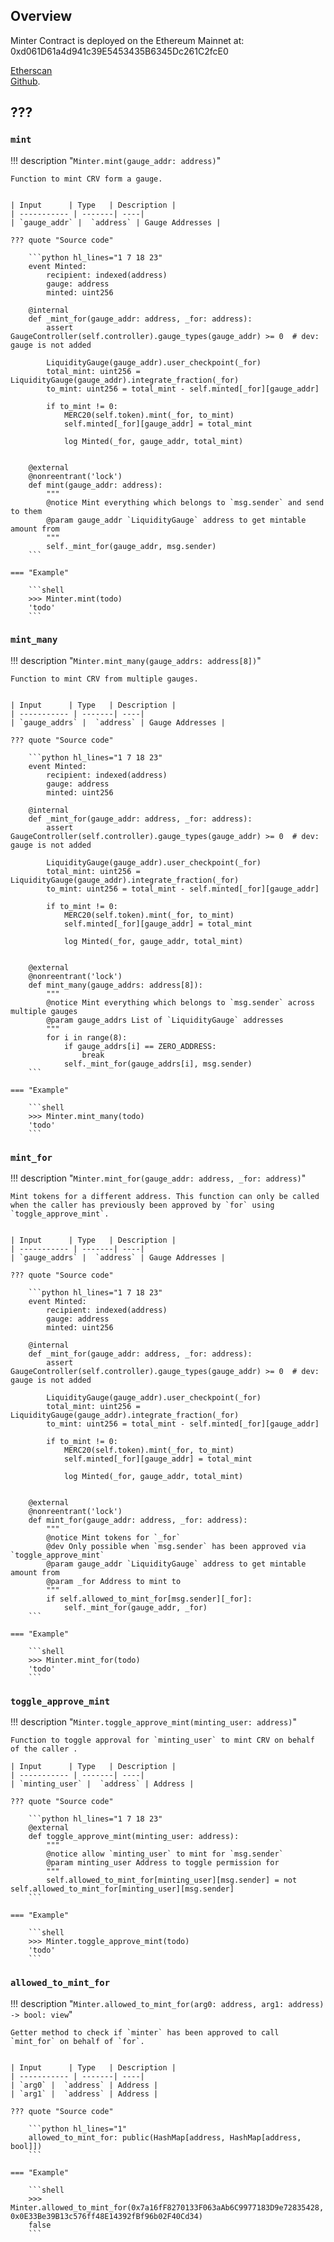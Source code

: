 ## Overview


Minter Contract is deployed on the Ethereum Mainnet at:  0xd061D61a4d941c39E5453435B6345Dc261C2fcE0

[Etherscan](https://etherscan.io/address/0xd061D61a4d941c39E5453435B6345Dc261C2fcE0#code)  
[Github](https://github.com/curvefi/curve-dao-contracts/blob/master/contracts/Minter.vy).




## ???

### `mint`

!!! description "`Minter.mint(gauge_addr: address)`"

    Function to mint CRV form a gauge.


    | Input      | Type   | Description |
    | ----------- | -------| ----|
    | `gauge_addr` |  `address` | Gauge Addresses |

    ??? quote "Source code"

        ```python hl_lines="1 7 18 23"
        event Minted:
            recipient: indexed(address)
            gauge: address
            minted: uint256

        @internal
        def _mint_for(gauge_addr: address, _for: address):
            assert GaugeController(self.controller).gauge_types(gauge_addr) >= 0  # dev: gauge is not added

            LiquidityGauge(gauge_addr).user_checkpoint(_for)
            total_mint: uint256 = LiquidityGauge(gauge_addr).integrate_fraction(_for)
            to_mint: uint256 = total_mint - self.minted[_for][gauge_addr]

            if to_mint != 0:
                MERC20(self.token).mint(_for, to_mint)
                self.minted[_for][gauge_addr] = total_mint

                log Minted(_for, gauge_addr, total_mint)


        @external
        @nonreentrant('lock')
        def mint(gauge_addr: address):
            """
            @notice Mint everything which belongs to `msg.sender` and send to them
            @param gauge_addr `LiquidityGauge` address to get mintable amount from
            """
            self._mint_for(gauge_addr, msg.sender)
        ```

    === "Example"
        
        ```shell
        >>> Minter.mint(todo)
        'todo'
        ```

### `mint_many`

!!! description "`Minter.mint_many(gauge_addrs: address[8])`"

    Function to mint CRV from multiple gauges.


    | Input      | Type   | Description |
    | ----------- | -------| ----|
    | `gauge_addrs` |  `address` | Gauge Addresses |

    ??? quote "Source code"

        ```python hl_lines="1 7 18 23"
        event Minted:
            recipient: indexed(address)
            gauge: address
            minted: uint256

        @internal
        def _mint_for(gauge_addr: address, _for: address):
            assert GaugeController(self.controller).gauge_types(gauge_addr) >= 0  # dev: gauge is not added

            LiquidityGauge(gauge_addr).user_checkpoint(_for)
            total_mint: uint256 = LiquidityGauge(gauge_addr).integrate_fraction(_for)
            to_mint: uint256 = total_mint - self.minted[_for][gauge_addr]

            if to_mint != 0:
                MERC20(self.token).mint(_for, to_mint)
                self.minted[_for][gauge_addr] = total_mint

                log Minted(_for, gauge_addr, total_mint)


        @external
        @nonreentrant('lock')
        def mint_many(gauge_addrs: address[8]):
            """
            @notice Mint everything which belongs to `msg.sender` across multiple gauges
            @param gauge_addrs List of `LiquidityGauge` addresses
            """
            for i in range(8):
                if gauge_addrs[i] == ZERO_ADDRESS:
                    break
                self._mint_for(gauge_addrs[i], msg.sender)
        ```

    === "Example"
        
        ```shell
        >>> Minter.mint_many(todo)
        'todo'
        ```


### `mint_for`

!!! description "`Minter.mint_for(gauge_addr: address, _for: address)`"

    Mint tokens for a different address. This function can only be called when the caller has previously been approved by `for` using `toggle_approve_mint`.


    | Input      | Type   | Description |
    | ----------- | -------| ----|
    | `gauge_addrs` |  `address` | Gauge Addresses |

    ??? quote "Source code"

        ```python hl_lines="1 7 18 23"
        event Minted:
            recipient: indexed(address)
            gauge: address
            minted: uint256

        @internal
        def _mint_for(gauge_addr: address, _for: address):
            assert GaugeController(self.controller).gauge_types(gauge_addr) >= 0  # dev: gauge is not added

            LiquidityGauge(gauge_addr).user_checkpoint(_for)
            total_mint: uint256 = LiquidityGauge(gauge_addr).integrate_fraction(_for)
            to_mint: uint256 = total_mint - self.minted[_for][gauge_addr]

            if to_mint != 0:
                MERC20(self.token).mint(_for, to_mint)
                self.minted[_for][gauge_addr] = total_mint

                log Minted(_for, gauge_addr, total_mint)


        @external
        @nonreentrant('lock')
        def mint_for(gauge_addr: address, _for: address):
            """
            @notice Mint tokens for `_for`
            @dev Only possible when `msg.sender` has been approved via `toggle_approve_mint`
            @param gauge_addr `LiquidityGauge` address to get mintable amount from
            @param _for Address to mint to
            """
            if self.allowed_to_mint_for[msg.sender][_for]:
                self._mint_for(gauge_addr, _for)
        ```

    === "Example"
        
        ```shell
        >>> Minter.mint_for(todo)
        'todo'
        ```


### `toggle_approve_mint`

!!! description "`Minter.toggle_approve_mint(minting_user: address)`"

    Function to toggle approval for `minting_user` to mint CRV on behalf of the caller .

    | Input      | Type   | Description |
    | ----------- | -------| ----|
    | `minting_user` |  `address` | Address |

    ??? quote "Source code"

        ```python hl_lines="1 7 18 23"
        @external
        def toggle_approve_mint(minting_user: address):
            """
            @notice allow `minting_user` to mint for `msg.sender`
            @param minting_user Address to toggle permission for
            """
            self.allowed_to_mint_for[minting_user][msg.sender] = not self.allowed_to_mint_for[minting_user][msg.sender]
        ```

    === "Example"
        
        ```shell
        >>> Minter.toggle_approve_mint(todo)
        'todo'
        ```

### `allowed_to_mint_for`

!!! description "`Minter.allowed_to_mint_for(arg0: address, arg1: address) -> bool: view`"

    Getter method to check if `minter` has been approved to call `mint_for` on behalf of `for`.


    | Input      | Type   | Description |
    | ----------- | -------| ----|
    | `arg0` |  `address` | Address |
    | `arg1` |  `address` | Address |

    ??? quote "Source code"

        ```python hl_lines="1"
        allowed_to_mint_for: public(HashMap[address, HashMap[address, bool]])
        ```

    === "Example"
        
        ```shell
        >>> Minter.allowed_to_mint_for(0x7a16fF8270133F063aAb6C9977183D9e72835428, 0x0E33Be39B13c576ff48E14392fBf96b02F40Cd34)
        false
        ```

